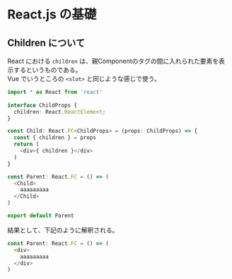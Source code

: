# React.js の基礎

## Children について

React における `children` は、親Componentのタグの間に入れられた要素を表示するというものである。  
Vue でいうところの `<slot>` と同じような感じで使う。

```ts
import * as React from 'react'
 
interface ChildProps {
  children: React.ReactElement;
}

const Child: React.FC<ChildProps> = (props: ChildProps) => {
  const { children } = props
  return (
    <div>{ children }</div>
  )
}

const Parent: React.FC = () => (
  <Child>
    aaaaaaaaa
  </Child>
)

export default Parent
```

結果として、下記のように解釈される。  

```ts
const Parent: React.FC = () => (
  <div>
    aaaaaaaaa
  </div>
)
```
